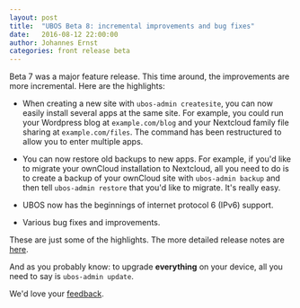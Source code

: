 ```yaml
---
layout: post
title:  "UBOS Beta 8: incremental improvements and bug fixes"
date:   2016-08-12 22:00:00
author: Johannes Ernst
categories: front release beta
---
```


Beta 7 was a major feature release. This time around, the improvements are
more incremental. Here are the highlights:

* When creating a new site with ``ubos-admin createsite``, you can now easily
  install several apps at the same site. For example, you could run your
  Wordpress blog at ``example.com/blog`` and your Nextcloud family file sharing
  at ``example.com/files``. The command has been restructured to allow you to
  enter multiple apps.

* You can now restore old backups to new apps. For example, if you'd like to
  migrate your ownCloud installation to Nextcloud, all you need to do is to
  create a backup of your ownCloud site with ``ubos-admin backup`` and then
  tell ``ubos-admin restore`` that you'd like to migrate. It's really easy.

* UBOS now has the beginnings of internet protocol 6 (IPv6) support.

* Various bug fixes and improvements.

These are just some of the highlights. The more detailed release notes are
<a href="/docs/releases/beta8/release-notes/">here</a>.

And as you probably know: to upgrade <b>everything</b> on your device, all you need to say is
``ubos-admin update``.

We'd love your <a href="/community/">feedback</a>.
